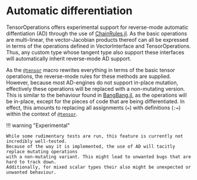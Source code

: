 # Automatic differentiation

TensorOperations offers experimental support for reverse-mode automatic diffentiation (AD)
through the use of [ChainRules.jl](https://github.com/JuliaDiff/ChainRules.jl). As the basic
operations are multi-linear, the vector-Jacobian products thereof can all be expressed in
terms of the operations defined in VectorInterface and TensorOperations. Thus, any custom
type whose tangent type also support these interfaces will automatically inherit
reverse-mode AD support.

As the [`@tensor`](@ref) macro rewrites everything in terms of the basic tensor operations,
the reverse-mode rules for these methods are supplied. However, because most AD-engines do
not support in-place mutation, effectively these operations will be replaced with a
non-mutating version. This is similar to the behaviour found in
[BangBang.jl](https://github.com/JuliaFolds/BangBang.jl), as the operations will be
in-place, except for the pieces of code that are being differentiated. In effect, this
amounts to replacing all assignments (`=`) with definitions (`:=`) within the context of
[`@tensor`](@ref).

!!! warning "Experimental"

    While some rudimentary tests are run, this feature is currently not incredibly well-tested.
    Because of the way it is implemented, the use of AD will tacitly replace mutating operations
    with a non-mutating variant. This might lead to unwanted bugs that are hard to track down.
    Additionally, for mixed scalar types their also might be unexpected or unwanted behaviour.